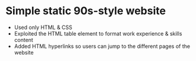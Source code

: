 # Simple static 90s-style website 
- Used only HTML & CSS
- Exploited the HTML table element to format work experience & skills content
- Added HTML hyperlinks so users can jump to the different pages of the website
